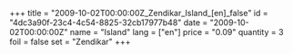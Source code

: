 +++
title = "2009-10-02T00:00:00Z_Zendikar_Island_[en]_false"
id = "4dc3a90f-23c4-4c54-8825-32cb17977b48"
date = "2009-10-02T00:00:00Z"
name = "Island"
lang = ["en"]
price = "0.09"
quantity = 3
foil = false
set = "Zendikar"
+++
